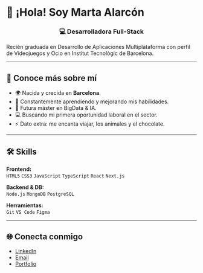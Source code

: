 # 👋 ¡Hola! Soy Marta Alarcón

<div align="center">

### 💻 Desarrolladora Full-Stack

</div>

Recién graduada en Desarrollo de Aplicaciones Multiplataforma con perfil de Videojuegos y Ocio en Institut Tecnològic de Barcelona.

---

## 📖 Conoce más sobre mí

- 🌍 Nacida y crecida en **Barcelona**.
- 🌱 Constantemente aprendiendo y mejorando mis habilidades.
- 🧠 Futura máster en BigData & IA.
- 💻 Buscando mi primera oportunidad laboral en el sector. 
- ⚡ Dato extra: me encanta viajar, los animales y el chocolate.

---

## 🛠 Skills

**Frontend:**  
`HTML5` `CSS3` `JavaScript` `TypeScript` `React` `Next.js`  

**Backend & DB:**  
`Node.js` `MongoDB` `PostgreSQL` 

**Herramientas:**  
`Git` `VS Code` `Figma`

---

## 🌐 Conecta conmigo 

- [LinkedIn](https://www.linkedin.com/in/marta-alarcon-valdes/)  
- [Email](mailto:martaalarconvaldes@gmail.com)  
- [Portfolio](https://martaalarconvaldes.github.io/portfolio/)  
